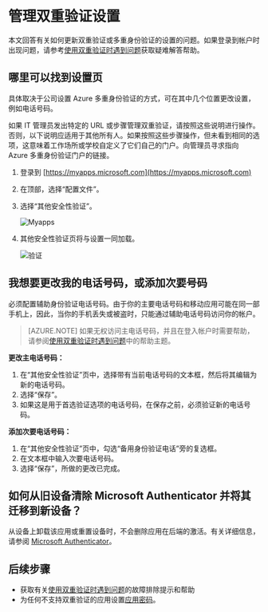 <properties
    pageTitle="管理双重验证设置 | Azure"
    description="管理如何使用 Azure 多重身份验证，包括更改联系信息或配置设备。"
    services="multi-factor-authentication"
    keywords="多重身份验证客户端, 身份验证问题, 相关性 ID"
    documentationcenter=""
    author="kgremban"
    manager="femila"
    editor="yossib" />
<tags
    ms.assetid="d3372d9a-9ad1-4609-bdcf-2c4ca9679a3b"
    ms.service="multi-factor-authentication"
    ms.workload="identity"
    ms.tgt_pltfrm="na"
    ms.devlang="na"
    ms.topic="article"
    ms.date="11/23/2016"
    wacn.date="01/10/2017"
    ms.author="kgremban" />  


# 管理双重验证设置
本文回答有关如何更新双重验证或多重身份验证的设置的问题。如果登录到帐户时出现问题，请参考[使用双重验证时遇到问题](/documentation/articles/multi-factor-authentication-end-user-troubleshoot/)获取疑难解答帮助。

## 哪里可以找到设置页
具体取决于公司设置 Azure 多重身份验证的方式，可在其中几个位置更改设置，例如电话号码。

如果 IT 管理员发出特定的 URL 或步骤管理双重验证，请按照这些说明进行操作。否则，以下说明应适用于其他所有人。如果按照这些步骤操作，但未看到相同的选项，这意味着工作场所或学校自定义了它们自己的门户。向管理员寻求指向 Azure 多重身份验证门户的链接。

1. 登录到 [https://myapps.microsoft.com](https://myapps.microsoft.com)
2. 在顶部，选择“配置文件”。
3. 选择“其他安全性验证”。

    ![Myapps](./media/multi-factor-authentication-end-user-manage/myapps1.png)  

4. 其他安全性验证页将与设置一同加载。

    ![验证](./media/multi-factor-authentication-end-user-manage/proofup.png)  


## 我想要更改我的电话号码，或添加次要号码
必须配置辅助身份验证电话号码。由于你的主要电话号码和移动应用可能在同一部手机上，因此，当你的手机丢失或被盗时，只能通过辅助电话号码访问你的帐户。

> [AZURE.NOTE]
如果无权访问主电话号码，并且在登入帐户时需要帮助，请参阅[使用双重验证时遇到问题](/documentation/articles/multi-factor-authentication-end-user-troubleshoot/)中的帮助主题。
>
>

**更改主电话号码：**

1. 在“其他安全性验证”页中，选择带有当前电话号码的文本框，然后将其编辑为新的电话号码。
2. 选择“保存”。
3. 如果这是用于首选验证选项的电话号码，在保存之前，必须验证新的电话号码。

**添加次要电话号码：**

1. 在“其他安全性验证”页中，勾选“备用身份验证电话”旁的复选框。
2. 在文本框中输入次要电话号码。
3. 选择“保存”，所做的更改已完成。

## 如何从旧设备清除 Microsoft Authenticator 并将其迁移到新设备？
从设备上卸载该应用或重置设备时，不会删除应用在后端的激活。有关详细信息，请参阅 [Microsoft Authenticator](/documentation/articles/multi-factor-authentication-microsoft-authenticator/)。

## 后续步骤
- 获取有关[使用双重验证时遇到问题](/documentation/articles/multi-factor-authentication-end-user-troubleshoot/)的故障排除提示和帮助
- 为任何不支持双重验证的应用设置[应用密码](/documentation/articles/multi-factor-authentication-end-user-app-passwords/)。

<!---HONumber=Mooncake_0103_2017-->